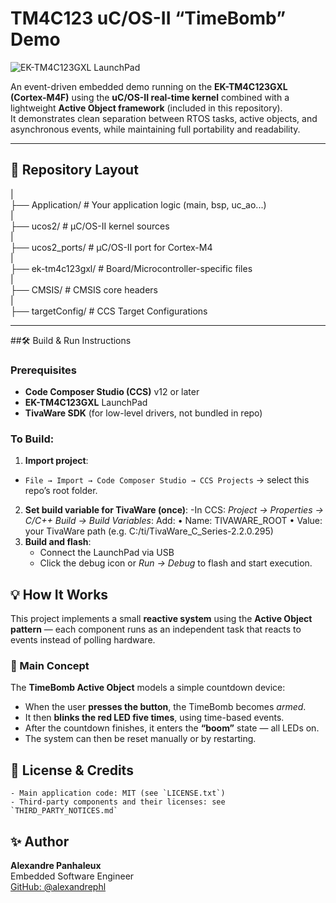 # TM4C123 uC/OS-II “TimeBomb” Demo

![EK-TM4C123GXL LaunchPad](img/pic_board.jpg)

An event-driven embedded demo running on the **EK-TM4C123GXL (Cortex-M4F)** using the **uC/OS-II real-time kernel** combined with a lightweight **Active Object framework** (included in this repository).  
It demonstrates clean separation between RTOS tasks, active objects, and asynchronous events, while maintaining full portability and readability.

---

## 📂 Repository Layout

|  
├── Application/                 	# Your application logic (main, bsp, uc_ao...)  
|  
├── ucos2/               		    # µC/OS-II kernel sources  
|  
├── ucos2_ports/               		# µC/OS-II port for Cortex-M4  
|  
├── ek-tm4c123gxl/               	# Board/Microcontroller-specific files  
|  
├── CMSIS/               		    # CMSIS core headers  
|  
├── targetConfig/                	# CCS Target Configurations  

---

##🛠 Build & Run Instructions

### Prerequisites

- **Code Composer Studio (CCS)** v12 or later  
- **EK-TM4C123GXL** LaunchPad  
- **TivaWare SDK** (for low-level drivers, not bundled in repo)

### To Build:

1. **Import project**:
  - `File → Import → Code Composer Studio → CCS Projects` → select this repo’s root folder.
2. **Set build variable for TivaWare (once)**:
	-In CCS: *Project → Properties → C/C++ Build → Build Variables*:
		Add: 
		•	Name: TIVAWARE_ROOT
		•	Value: your TivaWare path (e.g. C:/ti/TivaWare_C_Series-2.2.0.295)
5. **Build and flash**:
	- Connect the LaunchPad via USB  
	- Click the debug icon or *Run → Debug* to flash and start execution.

## 💡 How It Works

This project implements a small **reactive system** using the **Active Object pattern** — each component runs as an independent task that reacts to events instead of polling hardware.

### 🔁 Main Concept
The **TimeBomb Active Object** models a simple countdown device:
- When the user **presses the button**, the TimeBomb becomes *armed*.
- It then **blinks the red LED five times**, using time-based events.
- After the countdown finishes, it enters the **“boom”** state — all LEDs on.
- The system can then be reset manually or by restarting.

## 📄 License & Credits

	- Main application code: MIT (see `LICENSE.txt`)
	- Third-party components and their licenses: see `THIRD_PARTY_NOTICES.md`

## ✨ Author
**Alexandre Panhaleux**  
Embedded Software Engineer  
[GitHub: @alexandrephl](https://github.com/alexandrephl)
